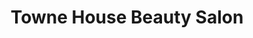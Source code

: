 ---
title: "Towne House Beauty Salon"
url: /medicine-hat/towne-house-beauty-salon/
shop: Kosmetik
---